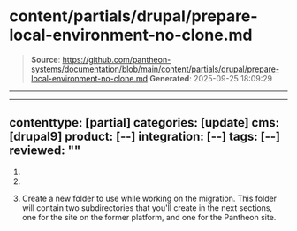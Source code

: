 # content/partials/drupal/prepare-local-environment-no-clone.md

> **Source**: https://github.com/pantheon-systems/documentation/blob/main/content/partials/drupal/prepare-local-environment-no-clone.md
> **Generated**: 2025-09-25 18:09:29

---

---
contenttype: [partial]
categories: [update]
cms: [drupal9]
product: [--]
integration: [--]
tags: [--]
reviewed: ""
---

1. <Partial file="drupal/prepare-local-environment-no-clone-no-alias.md" />

1. <Partial file="export-alias.md" />

1. Create a new folder to use while working on the migration. This folder will contain two subdirectories that you'll create in the next sections, one for the site on the former platform, and one for the Pantheon site.
